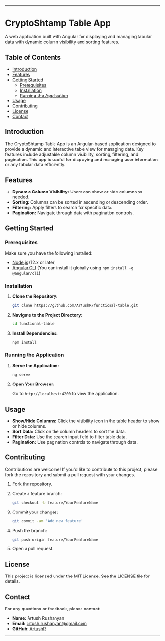 
---

# CryptoShtamp Table App

A web application built with Angular for displaying and managing tabular data with dynamic column visibility and sorting features.

## Table of Contents

- [Introduction](#introduction)
- [Features](#features)
- [Getting Started](#getting-started)
  - [Prerequisites](#prerequisites)
  - [Installation](#installation)
  - [Running the Application](#running-the-application)
- [Usage](#usage)
- [Contributing](#contributing)
- [License](#license)
- [Contact](#contact)

## Introduction

The CryptoShtamp Table App is an Angular-based application designed to provide a dynamic and interactive table view for managing data. Key features include adjustable column visibility, sorting, filtering, and pagination. This app is useful for displaying and managing user information or any tabular data efficiently.

## Features

- **Dynamic Column Visibility:** Users can show or hide columns as needed.
- **Sorting:** Columns can be sorted in ascending or descending order.
- **Filtering:** Apply filters to search for specific data.
- **Pagination:** Navigate through data with pagination controls.

## Getting Started

### Prerequisites

Make sure you have the following installed:

- [Node.js](https://nodejs.org/) (12.x or later)
- [Angular CLI](https://angular.io/cli) (You can install it globally using `npm install -g @angular/cli`)

### Installation

1. **Clone the Repository:**

   ```bash
   git clone https://github.com/ArtushR/functional-table.git
   ```

2. **Navigate to the Project Directory:**

   ```bash
   cd functional-table
   ```

3. **Install Dependencies:**

   ```bash
   npm install
   ```

### Running the Application

1. **Serve the Application:**

   ```bash
   ng serve
   ```

2. **Open Your Browser:**

   Go to `http://localhost:4200` to view the application.

## Usage

- **Show/Hide Columns:** Click the visibility icon in the table header to show or hide columns.
- **Sort Data:** Click on the column headers to sort the data.
- **Filter Data:** Use the search input field to filter table data.
- **Pagination:** Use pagination controls to navigate through data.

## Contributing

Contributions are welcome! If you'd like to contribute to this project, please fork the repository and submit a pull request with your changes.

1. Fork the repository.
2. Create a feature branch:

   ```bash
   git checkout -b feature/YourFeatureName
   ```

3. Commit your changes:

   ```bash
   git commit -am 'Add new feature'
   ```

4. Push the branch:

   ```bash
   git push origin feature/YourFeatureName
   ```

5. Open a pull request.

## License

This project is licensed under the MIT License. See the [LICENSE](LICENSE) file for details.

## Contact

For any questions or feedback, please contact:

- **Name:** Artush Rushanyan
- **Email:** artush.rushanyan@gmail.com
- **GitHub:** [ArtushR](https://github.com/ArtushR)

---

